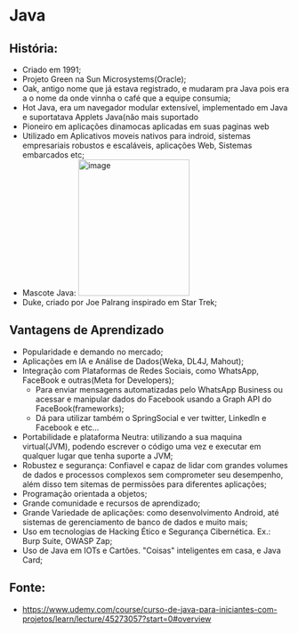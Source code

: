 # Java

## História:
- Criado em 1991;
- Projeto Green na Sun Microsystems(Oracle);
- Oak, antigo nome que já estava registrado, e mudaram pra Java pois era a o nome da onde vinnha o café que a equipe consumia;
- Hot Java, era um navegador modular extensível, implementado em Java e suportatava Applets Java(não mais suportado
- Pioneiro em aplicações dinamocas aplicadas em suas paginas web
- Utilizado em Aplicativos moveis nativos para indroid, sistemas empresariais robustos e escaláveis, aplicações Web, Sistemas embarcados etc;
- Mascote Java: <img width="200" height="245" alt="image" src="https://github.com/user-attachments/assets/ebc90ac7-5fa4-45f8-9bf3-6695e84da201" />
- Duke, criado por Joe Palrang inspirado em Star Trek;


## Vantagens de Aprendizado
- Popularidade e demando no mercado;
- Aplicações em IA e Análise de Dados(Weka, DL4J, Mahout);
- Integração com Plataformas de Redes Sociais, como WhatsApp, FaceBook e outras(Meta for Developers);
  - Para enviar mensagens automatizadas pelo WhatsApp Business ou acessar e manipular dados do Facebook usando a Graph API do FaceBook(frameworks);
  - Dá para utilizar também o SpringSocial e ver twitter, LinkedIn e Facebook e etc...
- Portabilidade e plataforma Neutra: utilizando a sua maquina virtual(JVM), podendo escrever o código uma vez e executar em qualquer lugar que tenha suporte a JVM;
- Robustez e segurança: Confiavel e capaz de lidar com grandes volumes de dados e processos complexos sem comprometer seu desempenho, além disso tem sitemas de permissões para diferentes aplicações;
- Programação orientada a objetos;
- Grande comunidade e recursos de aprendizado;
- Grande Variedade de aplicações: como desenvolvimento Android, até sistemas de gerenciamento de banco de dados e muito mais;
- Uso em tecnologias de Hacking Ético e Segurança Cibernética. Ex.: Burp Suite, OWASP Zap;
- Uso de Java em IOTs e Cartões. "Coisas" inteligentes em casa, e Java Card;

## Fonte:
- https://www.udemy.com/course/curso-de-java-para-iniciantes-com-projetos/learn/lecture/45273057?start=0#overview
